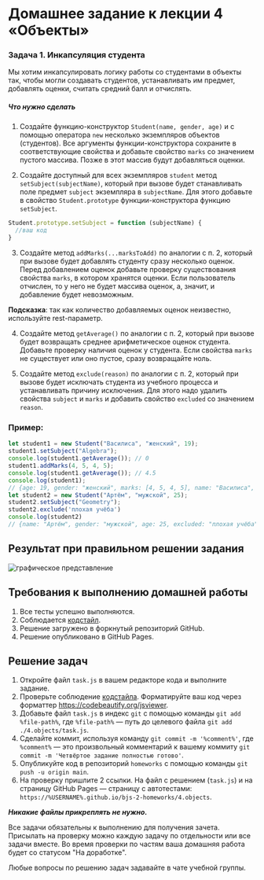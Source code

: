 # Домашнее задание к лекции 4 «Объекты»

### Задача 1. Инкапсуляция студента
Мы хотим инкапсулировать логику работы со студентами в объекты так, чтобы могли создавать студентов, 
устанавливать им предмет, добавлять оценки, считать средний балл и отчислять.

##### Что нужно сделать

1. Создайте функцию-конструктор `Student(name, gender, age)` и с помощью оператора `new` несколько 
экземпляров объектов (студентов). Все аргументы функции-конструктора сохраните в соответствующие 
свойства и добавьте свойство `marks` со значением пустого массива. Позже в этот массив будут добавляться оценки.

2. Создайте доступный для всех экземпляров `student` метод `setSubject(subjectName)`, который при вызове будет 
станавливать поле предмет `subject` экземпляра в `subjectName`. Для этого добавьте 
в свойство `Student.prototype` функции-конструктора функцию `setSubject`.
```js
Student.prototype.setSubject = function (subjectName) {
  //ваш код
}
```

3. Создайте метод `addMarks(...marksToAdd)` по аналогии с п. 2, который при вызове будет добавлять студенту сразу несколько оценок. Перед добавлением оценок добавьте проверку существования свойства `marks`, в котором хранятся оценки. Если пользователь отчислен, то у него не будет массива оценок, а, значит, и добавление будет невозможным.

 **Подсказка**: так как количество добавляемых оценок неизвестно, используйте rest-параметр.

4. Создайте метод `getAverage()` по аналогии с п. 2, который при вызове будет возвращать среднее арифметическое оценок студента. Добавьте проверку наличия оценок у студента. Если свойства `marks` не существует или оно пустое, сразу возвращайте ноль.

5. Создайте метод `exclude(reason)` по аналогии с п. 2, который при вызове будет исключать студента из учебного процесса и устанавливать причину исключения. Для этого надо удалить свойства `subject` и `marks` и добавить свойство `excluded` со значением `reason`.

### Пример:
```js
let student1 = new Student("Василиса", "женский", 19);
student1.setSubject("Algebra");
console.log(student1.getAverage()); // 0
student1.addMarks(4, 5, 4, 5);
console.log(student1.getAverage()); // 4.5
console.log(student1);
// {age: 19, gender: "женский", marks: [4, 5, 4, 5], name: "Василиса", subject: "Algebra"}
let student2 = new Student("Артём", "мужской", 25);
student2.setSubject("Geometry");
student2.exclude('плохая учёба')
console.log(student2)
// {name: "Артём", gender: "мужской", age: 25, excluded: "плохая учёба"}
```

## Результат при правильном решении задания
![графическое представление](../Jasmine/results/sucessed_tasks_4.png)

## Требования к выполнению домашней работы

1. Все тесты успешно выполняются.
2. Соблюдается [кодстайл](https://github.com/netology-code/codestyle/tree/master/js#%D0%BF%D1%80%D0%B0%D0%B2%D0%B8%D0%BB%D0%B0-%D0%BE%D1%84%D0%BE%D1%80%D0%BC%D0%BB%D0%B5%D0%BD%D0%B8%D1%8F-javascript-%D0%BA%D0%BE%D0%B4%D0%B0).
3. Решение загружено в форкнутый репозиторий GitHub.
4. Решение опубликовано в GitHub Pages.

## Решение задач
1. Откройте файл `task.js` в вашем редакторе кода и выполните задание. <br>
2. Проверьте соблюдение [кодстайла](https://github.com/netology-code/codestyle/tree/master/js#%D0%BF%D1%80%D0%B0%D0%B2%D0%B8%D0%BB%D0%B0-%D0%BE%D1%84%D0%BE%D1%80%D0%BC%D0%BB%D0%B5%D0%BD%D0%B8%D1%8F-javascript-%D0%BA%D0%BE%D0%B4%D0%B0). Форматируйте ваш код через форматтер https://codebeautify.org/jsviewer.
3. Добавьте файл `task.js` в индекс `git` с помощью команды `git add %file-path%`, где `%file-path%` — путь до целевого файла `git add ./4.objects/task.js`. <br>
4. Сделайте коммит, используя команду `git commit -m '%comment%'`, где `%comment%` — это произвольный комментарий к вашему коммиту `git commit -m 'Четвёртое задание полностью готово'`. <br>
5. Опубликуйте код в репозиторий `homeworks` с помощью команды `git push -u origin main`.<br>
6. На проверку пришлите 2 ссылки. На файл с решением (`task.js`) и на страницу GitHub Pages — страницу с автотестами: `https://%USERNAME%.github.io/bjs-2-homeworks/4.objects`.

**_Никакие файлы прикреплять не нужно._**

Все задачи обязательны к выполнению для получения зачета. Присылать на проверку можно каждую задачу по отдельности или все задачи вместе. Во время проверки по частям ваша домашняя работа будет со статусом "На доработке".

Любые вопросы по решению задач задавайте в чате учебной группы.
